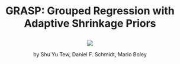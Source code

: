 # <p align="center"> GRASP: Grouped Regression with Adaptive Shrinkage Priors </p>

<p align="center">
    <a href=""><img src="https://img.shields.io/badge/arXiv-2310.18860-b31b1b"></a>
</p>

<p align="center"> by Shu Yu Tew, Daniel F. Schmidt, Mario Boley </p>
